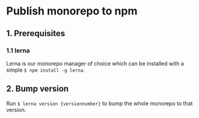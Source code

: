# Publish monorepo to npm

## 1. Prerequisites

### 1.1 lerna

Lerna is our monorepo manager of choice which can be installed with a simple `$ npm install -g lerna`.

## 2. Bump version

Run `$ lerna version {versionnumber}` to bump the whole monorepo to that version.
